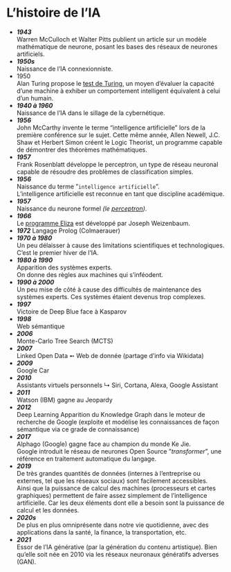 # **L’histoire de l’IA**

* _**1943**_  
  Warren McCulloch et Walter Pitts publient un article sur un modèle mathématique de neurone, posant les bases des réseaux de neurones artificiels.
* _**1950s**_  
  Naissance de l’IA connexionniste.
* 1950  
  Alan Turing propose le [test de Turing](../../ethics/benchmarks/turing), un moyen d’évaluer la capacité d’une machine à exhiber un comportement intelligent équivalent à celui d’un humain.
* _**1940 à 1960**_  
  Naissance de l’IA dans le sillage de la cybernétique.
* _**1956**_  
  John McCarthy invente le terme “intelligence artificielle” lors de la première conférence sur le sujet. Cette même année, Allen Newell, J.C. Shaw et Herbert Simon créent le Logic Theorist, un programme capable de démontrer des théorèmes mathématiques.
* _**1957**_  
  Frank Rosenblatt développe le perceptron, un type de réseau neuronal capable de résoudre des problèmes de classification simples.
* _**1956**_  
  Naissance du terme ”`intelligence artificielle`”.  
  L’intelligence artificielle est reconnue en tant que discipline académique.
* _**1957**_  
  Naissance du neurone formel _(le [perceptron](/Docs/basics/perceptron))_.
* _**1966**_  
  Le [programme Eliza](../../ethics/eliza) est développé par Joseph Weizenbaum.
* _**1972**_
  Langage Prolog (Colmaerauer)
* _**1970 à 1980**_  
  Un peu délaisser à cause des limitations scientifiques et technologiques.
  C’est le premier hiver de l’IA.
* _**1980 à 1990**_  
  Apparition des systèmes experts.  
  On donne des règles aux machines qui s’inféodent.  
* _**1990 à 2000**_  
  Un peu mise de côté à cause des difficultés de maintenance des systèmes experts.
  Ces systèmes étaient devenus trop complexes.
* _**1997**_  
  Victoire de Deep Blue face à Kasparov
* _**1998**_  
  Web sémantique
* _**2006**_  
  Monte-Carlo Tree Search (MCTS)
* _**2007**_  
  Linked Open Data ➻ Web de donnée (partage d’info via Wikidata)
* _**2009**_  
  Google Car
* _**2010**_  
  Assistants virtuels personnels
  ↳ Siri, Cortana, Alexa, Google Assistant
* _**2011**_  
  Watson (IBM) gagne au Jeopardy
* _**2012**_  
  Deep Learning
  Apparition du Knowledge Graph dans le moteur de recherche de Google (exploite et modélise les connaissances de façon sémantique via ce grade de connaissance)
* _**2017**_  
  Alphago (Google) gagne face au champion du monde Ke Jie.  
  Google introduit le réseau de neurones Open Source ”_transformer_”, une référence en traitement automatique du langage.
* _**2019**_  
  De très grandes quantités de données (internes à l’entreprise ou externes, tel que les réseaux sociaux) sont facilement accessibles.  
  Ainsi que la puissance de calcul des machines (processeurs et cartes graphiques) permettent de faire assez simplement de l’intelligence artificielle. Car les deux éléments dont elle a besoin sont la puissance de calcul et les données.  
* _**2020s**_  
  De plus en plus omniprésente dans notre vie quotidienne, avec des applications dans la santé, la finance, la transportation, etc.
* _**2021**_  
  Essor de l’IA générative (par la génération du contenu artistique). Bien qu’elle soit née en 2010 via les réseaux neuronaux génératifs adverses (GAN).